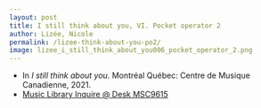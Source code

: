 ```yaml
---
layout: post
title: I still think about you, VI. Pocket operator 2
author: Lizée, Nicole
permalink: /lizee-think-about-you-po2/
image: lizee_i_still_think_about_you006_pocket_operator_2.png
---
```


- In *I still think about you.* Montréal Québec: Centre de Musique Canadienne, 2021.
- <a href="https://tufts.primo.exlibrisgroup.com/permalink/01TUN_INST/1kc9gia/alma991018677203903851" target="_blank">Music Library Inquire @ Desk MSC9615</a>
